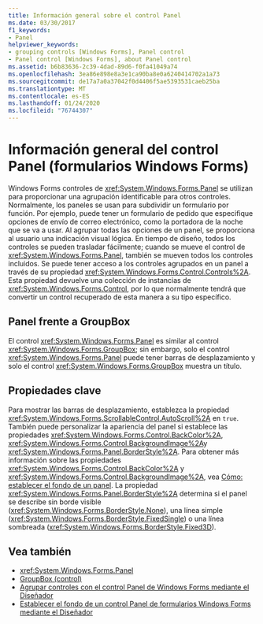 ```yaml
---
title: Información general sobre el control Panel
ms.date: 03/30/2017
f1_keywords:
- Panel
helpviewer_keywords:
- grouping controls [Windows Forms], Panel control
- Panel control [Windows Forms], about Panel control
ms.assetid: b6b83636-2c39-4dad-89d6-f0fa41049a74
ms.openlocfilehash: 3ea86e898e8a3e1ca90ba8e0a6240414702a1a73
ms.sourcegitcommit: de17a7a0a37042f0d4406f5ae5393531caeb25ba
ms.translationtype: MT
ms.contentlocale: es-ES
ms.lasthandoff: 01/24/2020
ms.locfileid: "76744307"
---
```

# <a name="panel-control-overview-windows-forms"></a>Información general del control Panel (formularios Windows Forms)
Windows Forms controles de <xref:System.Windows.Forms.Panel> se utilizan para proporcionar una agrupación identificable para otros controles. Normalmente, los paneles se usan para subdividir un formulario por función. Por ejemplo, puede tener un formulario de pedido que especifique opciones de envío de correo electrónico, como la portadora de la noche que se va a usar. Al agrupar todas las opciones de un panel, se proporciona al usuario una indicación visual lógica. En tiempo de diseño, todos los controles se pueden trasladar fácilmente; cuando se mueve el control de <xref:System.Windows.Forms.Panel>, también se mueven todos los controles incluidos. Se puede tener acceso a los controles agrupados en un panel a través de su propiedad <xref:System.Windows.Forms.Control.Controls%2A>. Esta propiedad devuelve una colección de instancias de <xref:System.Windows.Forms.Control>, por lo que normalmente tendrá que convertir un control recuperado de esta manera a su tipo específico.  
  
## <a name="panel-versus-groupbox"></a>Panel frente a GroupBox  
 El control <xref:System.Windows.Forms.Panel> es similar al control <xref:System.Windows.Forms.GroupBox>; sin embargo, solo el control <xref:System.Windows.Forms.Panel> puede tener barras de desplazamiento y solo el control <xref:System.Windows.Forms.GroupBox> muestra un título.  
  
## <a name="key-properties"></a>Propiedades clave  
 Para mostrar las barras de desplazamiento, establezca la propiedad <xref:System.Windows.Forms.ScrollableControl.AutoScroll%2A> en `true`. También puede personalizar la apariencia del panel si establece las propiedades <xref:System.Windows.Forms.Control.BackColor%2A>, <xref:System.Windows.Forms.Control.BackgroundImage%2A>y <xref:System.Windows.Forms.Panel.BorderStyle%2A>. Para obtener más información sobre las propiedades <xref:System.Windows.Forms.Control.BackColor%2A> y <xref:System.Windows.Forms.Control.BackgroundImage%2A>, vea [Cómo: establecer el fondo de un panel](how-to-set-the-background-of-a-windows-forms-panel.md). La propiedad <xref:System.Windows.Forms.Panel.BorderStyle%2A> determina si el panel se describe sin borde visible (<xref:System.Windows.Forms.BorderStyle.None>), una línea simple (<xref:System.Windows.Forms.BorderStyle.FixedSingle>) o una línea sombreada (<xref:System.Windows.Forms.BorderStyle.Fixed3D>).  
  
## <a name="see-also"></a>Vea también

- <xref:System.Windows.Forms.Panel>
- [GroupBox (control)](groupbox-control-windows-forms.md)
- [Agrupar controles con el control Panel de Windows Forms mediante el Diseñador](group-controls-with-wf-panel-control-using-the-designer.md)
- [Establecer el fondo de un control Panel de formularios Windows Forms mediante el Diseñador](how-to-set-the-background-of-a-windows-forms-panel-using-the-designer.md)
